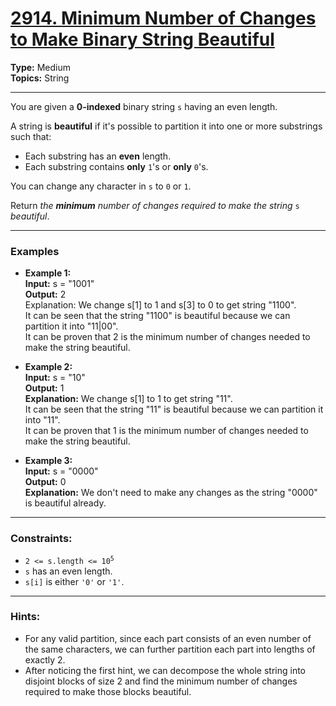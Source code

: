 # [2914. Minimum Number of Changes to Make Binary String Beautiful](https://leetcode.com/problems/minimum-number-of-changes-to-make-binary-string-beautiful)

__Type:__ Medium <br>
__Topics:__ String 
<hr>

You are given a __0-indexed__ binary string `s` having an even length.

A string is __beautiful__ if it's possible to partition it into one or more substrings such that:

- Each substring has an __even__ length.
- Each substring contains __only__ `1`'s or __only__ `0`'s.

You can change any character in `s` to `0` or `1`.

Return _the __minimum__ number of changes required to make the string_ `s` _beautiful_.
<hr>

### Examples

- __Example 1:__ <br>
__Input:__ s = "1001" <br>
__Output:__ 2 <br>
Explanation: We change s[1] to 1 and s[3] to 0 to get string "1100". <br>
It can be seen that the string "1100" is beautiful because we can partition it into "11|00". <br>
It can be proven that 2 is the minimum number of changes needed to make the string beautiful.

- __Example 2:__ <br>
__Input:__ s = "10" <br>
__Output:__ 1 <br>
__Explanation:__ We change s[1] to 1 to get string "11". <br>
It can be seen that the string "11" is beautiful because we can partition it into "11". <br>
It can be proven that 1 is the minimum number of changes needed to make the string beautiful.

- __Example 3:__ <br>
__Input:__ s = "0000" <br>
__Output:__ 0 <br>
__Explanation:__ We don't need to make any changes as the string "0000" is beautiful already.
<hr>

### Constraints:

- <code>2 <= s.length <= 10<sup>5</sup></code>
- `s` has an even length.
- `s[i]` is either `'0'` or `'1'`.
<hr>

### Hints:
- For any valid partition, since each part consists of an even number of the same characters, we can further partition each part into lengths of exactly 2.
- After noticing the first hint, we can decompose the whole string into disjoint blocks of size 2 and find the minimum number of changes required to make those blocks beautiful.